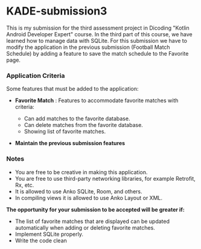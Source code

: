 # KADE-submission3
This is my submission for the third assessment project in Dicoding "Kotlin Android Developer Expert" course. In the third part of this course, we have learned how to manage data with SQLite. For this submission we have to modify the application in the previous submission (Football Match Schedule) by adding a feature to save the match schedule to the Favorite page.

### Application Criteria
Some features that must be added to the application:

- **Favorite Match** : Features to accommodate favorite matches with criteria:

  * Can add matches to the favorite database.
  * Can delete matches from the favorite database.
  * Showing list of favorite matches.
  
- **Maintain the previous submission features**

### Notes
* You are free to be creative in making this application. 
* You are free to use third-party networking libraries, for example Retrofit, Rx, etc.
* It is allowed to use Anko SQLite, Room, and others.
* In compiling views it is allowed to use Anko Layout or XML.

**The opportunity for your submission to be accepted will be greater if:**
* The list of favorite matches that are displayed can be updated automatically when adding or deleting favorite matches.
* Implement SQLite properly.
* Write the code clean
